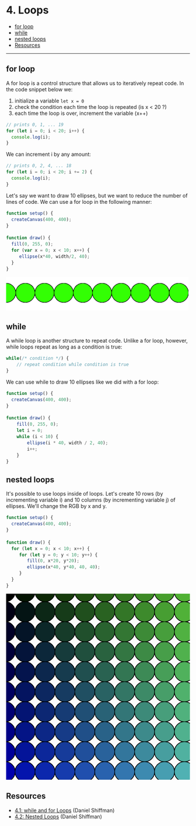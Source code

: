 # 4. Loops

  - [for loop](#for-loop)
  - [while](#while)
  - [nested loops](#nested-loops)
  - [Resources](#resources)
---

## for loop
A for loop is a control structure that allows us to iteratively repeat code. In the code snippet below we:

1. initialize a variable `let x = 0`
2. check the condition each time the loop is repeated (is x < 20 ?)
3. each time the loop is over, increment the variable (x++)

```javascript
// prints 0, 1, ... 19
for (let i = 0; i < 20; i++) {
  console.log(i);
}
```

We can increment i by any amount:
```javascript
// prints 0, 2, 4, ... 18
for (let i = 0; i < 20; i += 2) {
  console.log(i);
}
```

Let's say we want to draw 10 ellipses, but we want to reduce the number of lines of code. We can use a for loop in the following manner:

```javascript
function setup() {
  createCanvas(400, 400);
}

function draw() {
  fill(0, 255, 0);
  for (var x = 0; x < 10; x++) {
     ellipse(x*40, width/2, 40);
  }
}
```
![ellipses](assets/ellipses.png)

## while
A while loop is another structure to repeat code. Unlike a for loop, however, while loops repeat as long as a condition is true:

```javascript
while(/* condition */) {
    // repeat condition while condition is true
}
```

We can use while to draw 10 ellipses like we did with a for loop:

```javascript
function setup() {
  createCanvas(400, 400);
}

function draw() {
    fill(0, 255, 0);
    let i = 0;
    while (i < 10) {
        ellipse(i * 40, width / 2, 40);
        i++;
    }
}
```

## nested loops
It's possible to use loops inside of loops. Let's create 10 rows (by incrementing variable i) and 10 columns (by incrementing variable j) of ellipses. We'll change the RGB by x and y.

```javascript
function setup() {
  createCanvas(400, 400);
}

function draw() {
  for (let x = 0; x < 10; x++) {
     for (let y = 0; y < 10; y++) {
        fill(0, x*20, y*20);
        ellipse(x*40, y*40, 40, 40);
     }
  }
}
```

![nested for](assets/nested.png)


## Resources
* [4.1: while and for Loops](https://www.youtube.com/watch?v=cnRD9o6odjk&list=PLRqwX-V7Uu6Zy51Q-x9tMWIv9cueOFTFA&index=18) (Daniel Shiffman)
* [4.2: Nested Loops](https://www.youtube.com/watch?v=1c1_TMdf8b8&list=PLRqwX-V7Uu6Zy51Q-x9tMWIv9cueOFTFA&index=19) (Daniel Shiffman)